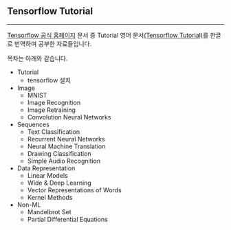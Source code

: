 ## Tensorflow Tutorial

---

 [Tensorflow 공식 홈페이지](https://www.tensorflow.org/) 문서 중 Tutorial 영어 문서[(Tensorflow Tutorial)](https://www.tensorflow.org/tutorials)를 한글로 번역하며 공부한 자료들입니다.

 목차는 아래와 같습니다.

* Tutorial
  * tensorflow 설치
* Image
  * MNIST
  * Image Recognition
  * Image Retraining
  * Convolution Neural Networks
* Sequences
  * Text Classification
  * Recurrent Neural Networks
  * Neural Machine Translation
  * Drawing Classification
  * Simple Audio Recognition
* Data Representation
  * Linear Models
  * Wide & Deep Learning
  * Vector Representations of Words
  * Kernel Methods
* Non-ML
  * Mandelbrot Set
  * Partial Differential Equations

